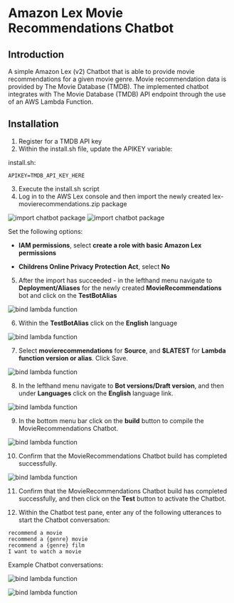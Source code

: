 # Amazon Lex Movie Recommendations Chatbot

## Introduction
A simple Amazon Lex (v2) Chatbot that is able to provide movie recommendations for a given movie genre. Movie recommendation data is provided by The Movie Database (TMDB). The implemented chatbot integrates with The Movie Database (TMDB) API endpoint through the use of an AWS Lambda Function.

## Installation
1. Register for a TMDB API key
2. Within the install.sh file, update the APIKEY variable:

install.sh:
```
APIKEY=TMDB_API_KEY_HERE
```
3. Execute the install.sh script
4. Log in to the AWS Lex console and then import the newly created lex-movierecommendations.zip package

![import chatbot package](./doc/images/image1.png)
![import chatbot package](./doc/images/image2.png)

Set the following options:

- **IAM permissions**, select **create a role with basic Amazon Lex permissions**

- **Childrens Online Privacy Protection Act**, select **No**

5. After the import has succeeded - in the lefthand menu navigate to **Deployment/Aliases** for the newly created **MovieRecommendations** bot and click on the **TestBotAlias**

![bind lambda function](./doc/images/image3.png)

6. Within the **TestBotAlias** click on the **English** language

![bind lambda function](./doc/images/image4.png)

7. Select **movierecommendations** for **Source**, and **$LATEST** for **Lambda function version or alias**. Click Save.

![bind lambda function](./doc/images/image5.png)

8. In the lefthand menu navigate to **Bot versions/Draft version**, and then under **Languages** click on the **English** language link.

![bind lambda function](./doc/images/image6.png)

9. In the bottom menu bar click on the **build** button to compile the MovieRecommendations Chatbot.

![bind lambda function](./doc/images/image7.png)

10. Confirm that the MovieRecommendations Chatbot build has completed successfully.

![bind lambda function](./doc/images/image8.png)

11. Confirm that the MovieRecommendations Chatbot build has completed successfully, and then click on the **Test** button to activate the Chatbot.

12. Within the Chatbot test pane, enter any of the following utterances to start the Chatbot conversation:

```
recommend a movie
recommend a {genre} movie
recommend a {genre} film
I want to watch a movie
```

Example Chatbot conversations:

![bind lambda function](./doc/images/image9.png)

![bind lambda function](./doc/images/image10.png)